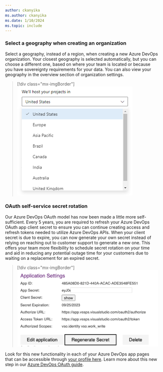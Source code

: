 ```yaml
---
author: ckanyika
ms.author: ckanyika
ms.date: 1/10/2024
ms.topic: include
---
```



### Select a geography when creating an organization

Select a geography, instead of a region, when creating a new Azure DevOps organization. Your closest geography is selected automatically, but you can choose a different one, based on where your team is located or because you have sovereignty requirements for your data. You can also view your geography in the overview section of organization settings.

> [!div class="mx-imgBorder"]
> ![Screenshot of Select a geography.](../../media/232-general-01.png "Screenshot of Select a geography")

###  OAuth self-service secret rotation

Our Azure DevOps OAuth model has now been made a little more self-sufficient. Every 5 years, you are required to refresh your Azure DevOps OAuth app client secret to ensure you can continue creating access and refresh tokens needed to utilize Azure DevOps APIs. When your client secret is due to expire, you can now generate your own secret instead of relying on reaching out to customer support to generate a new one. This offers your team more flexibility to schedule secret rotation on your time and aid in reducing any potential outage time for your customers due to waiting on a replacement for an expired secret. 

> [!div class="mx-imgBorder"]
> ![Screenshot of self-service secret rotation.](../../media/232-general-02.png "Screenshot of self-service secret rotation")

Look for this new functionality in each of your Azure DevOps app pages that can be accessible through [your profile here](https://aex.dev.azure.com/me?mkt=en-US). Learn more about this new step in our [Azure DevOps OAuth guide](/azure/devops/integrate/get-started/authentication/azure-devops-oauth?view=azure-devops&preserve-view=true).